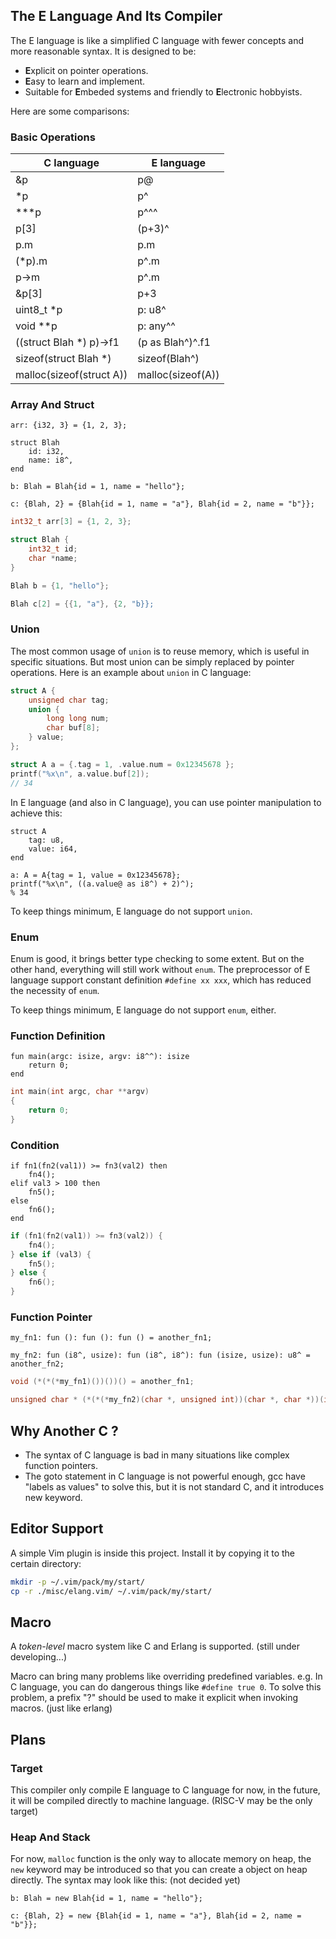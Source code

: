 ## The E Language And Its Compiler

The E language is like a simplified C language with fewer concepts and more reasonable syntax. It is designed to be:
- **E**xplicit on pointer operations.
- **E**asy to learn and implement.
- Suitable for **E**mbeded systems and friendly to **E**lectronic hobbyists.

Here are some comparisons:

### Basic Operations

|         C language         |        E language        |
|----------------------------|--------------------------|
| &p                         | p@                       |
| *p                         | p^                       |
| ***p                       | p^^^                     |
| p[3]                       | (p+3)^                   |
| p.m                        | p.m                      |
| (*p).m                     | p^.m                     |
| p->m                       | p^.m                     |
| &p[3]                      | p+3                      |
| uint8_t *p                 | p: u8^                   |
| void **p                   | p: any^^                 |
| ((struct Blah *) p)->f1    | (p as Blah^)^.f1         |
| sizeof(struct Blah *)      | sizeof(Blah^)            |
| malloc(sizeof(struct A))   | malloc(sizeof(A))        |


### Array And Struct

```
arr: {i32, 3} = {1, 2, 3};

struct Blah
	id: i32,
	name: i8^,
end

b: Blah = Blah{id = 1, name = "hello"};

c: {Blah, 2} = {Blah{id = 1, name = "a"}, Blah{id = 2, name = "b"}};
```

```c
int32_t arr[3] = {1, 2, 3};

struct Blah {
	int32_t id;
	char *name;
}

Blah b = {1, "hello"};

Blah c[2] = {{1, "a"}, {2, "b}};

```


### Union

The most common usage of `union` is to reuse memory, which is useful in specific situations. But most union can be simply replaced by pointer operations.
Here is an example about `union` in C language: 

```c
struct A {
	unsigned char tag;
	union {
		long long num;
		char buf[8];
	} value;
};

struct A a = {.tag = 1, .value.num = 0x12345678 };
printf("%x\n", a.value.buf[2]);
// 34

```

In E language (and also in C language), you can use pointer manipulation to achieve this:

```
struct A
	tag: u8,
	value: i64,
end

a: A = A{tag = 1, value = 0x12345678};
printf("%x\n", ((a.value@ as i8^) + 2)^);
% 34
```

To keep things minimum, E language do not support `union`.


### Enum

Enum is good, it brings better type checking to some extent. But on the other hand, everything will still work without `enum`.
The preprocessor of E language support constant definition `#define xx xxx`, which has reduced the necessity of `enum`.

To keep things minimum, E language do not support `enum`, either.


### Function Definition

```
fun main(argc: isize, argv: i8^^): isize
	return 0;
end
```

```c
int main(int argc, char **argv)
{
	return 0;
}
```


### Condition

```
if fn1(fn2(val1)) >= fn3(val2) then
	fn4();
elif val3 > 100 then
	fn5();
else
	fn6();
end
```

```c
if (fn1(fn2(val1)) >= fn3(val2)) {
	fn4();
} else if (val3) {
	fn5();
} else {
	fn6();
}
```


### Function Pointer

```
my_fn1: fun (): fun (): fun () = another_fn1;

my_fn2: fun (i8^, usize): fun (i8^, i8^): fun (isize, usize): u8^ = another_fn2;

```

```c
void (*(*(*my_fn1)())())() = another_fn1;

unsigned char * (*(*(*my_fn2)(char *, unsigned int))(char *, char *))(int, unsigned int) = another_fn2;
```


## Why Another C ?

- The syntax of C language is bad in many situations like complex function pointers.
- The goto statement in C language is not powerful enough, gcc have "labels as values" to solve this, but it is not standard C, and it introduces new keyword.


## Editor Support

A simple Vim plugin is inside this project. Install it by copying it to the certain directory:

```sh
mkdir -p ~/.vim/pack/my/start/
cp -r ./misc/elang.vim/ ~/.vim/pack/my/start/
```


## Macro

A *token-level* macro system like C and Erlang is supported. (still under developing...)

Macro can bring many problems like overriding predefined variables. e.g. In C language, you can do dangerous things like `#define true 0`.
To solve this problem, a prefix "?" should be used to make it explicit when invoking macros. (just like erlang)


## Plans

### Target

This compiler only compile E language to C language for now, in the future,
it will be compiled directly to machine language. (RISC-V may be the only target)

### Heap And Stack

For now, `malloc` function is the only way to allocate memory on heap, the `new` keyword may be introduced so that you can create a object on heap directly.
The syntax may look like this: (not decided yet)

```
b: Blah = new Blah{id = 1, name = "hello"};

c: {Blah, 2} = new {Blah{id = 1, name = "a"}, Blah{id = 2, name = "b"}};

```
